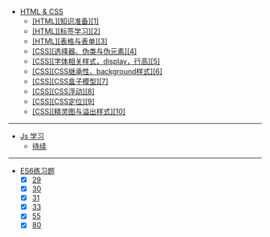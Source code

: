 * [HTML & CSS](docs/24942/)
  * [[HTML][知识准备][1]](docs/html_1)
  * [[HTML][标签学习][2]](docs/html_2)
  * [[HTML][表格与表单][3]](docs/html_3)
  * [[CSS][选择器、伪类与伪元素][4]](docs/html_4)
  * [[CSS][字体相关样式，display，行高][5]](docs/html_5)
  * [[CSS][CSS继承性、background样式][6]](docs/html_6)
  * [[CSS][CSS盒子模型][7]](docs/html_7)
  * [[CSS][CSS浮动][8]](docs/html_8)
  * [[CSS][CSS定位][9]](docs/html_9)
  * [[CSS][精灵图与溢出样式][10]](docs/NaN)


---

* [Js 学习](docs/24942/)
  * [待续](docs/NaN)

  
---

* [ES6练习题](docs/24942/)
  * [x] [29](tests/29.js)
  * [x] [30](tests/30.js)
  * [x] [31](tests/31.js)
  * [x] [33](tests/33.js)
  * [x] [55](tests/55.js)
  * [x] [80](tests/80.js)